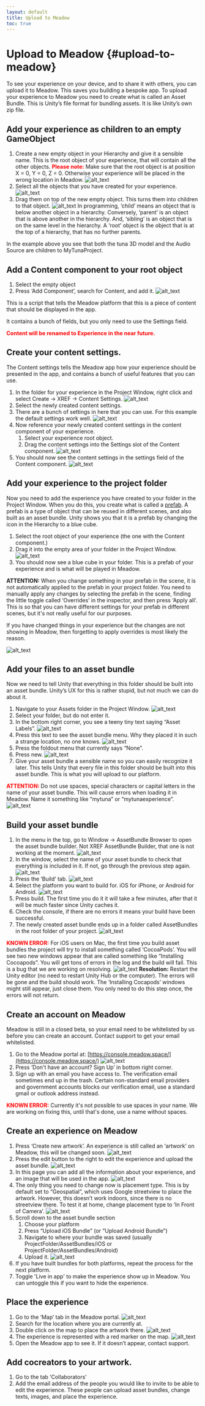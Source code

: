 ```yaml
---
layout: default
title: Upload to Meadow
toc: true
---
```


# Upload to Meadow {#upload-to-meadow}

To see your experience on your device, and to share it with others, you can upload it to Meadow. This saves you building a bespoke app.
To upload your experience to Meadow you need to create what is called an Asset Bundle. This is Unity’s file format for bundling assets. It is like Unity’s own zip file. 


## Add your experience as children to an empty GameObject

1. Create a new empty object in your Hierarchy and give it a sensible name. This is the root object of your experience, that will contain all the other objects.
<b><font color="red">**Please note:**</font></b> Make sure that the root object is at position X = 0, Y = 0, Z = 0. Otherwise your experience will be placed in the wrong location in Meadow.
![alt_text](images/create-prefab-root.webp "image_tooltip")
2. Select all the objects that you have created for your experience.
![alt_text](images/select-experience-objects.webp "image_tooltip")
3. Drag them on top of the new empty object. This turns them into children to that object.
![alt_text](images/child-to-prefab-root.webp "image_tooltip")
In programming, ‘child’ means an object that is below another object in a hierarchy. Conversely, ‘parent’ is an object that is above another in the hierarchy. And, ‘sibling’ is an object that is on the same level in the hierarchy. A ‘root’ object is the object that is at the top of a hierarchy, that has no further parents. 

In the example above you see that both the tuna 3D model and the Audio Source are children to MyTunaProject. 

## Add a Content component to your root object

1. Select the empty object
2. Press ‘Add Component’, search for Content, and add it.
![alt_text](images/add-content-component.webp "image_tooltip")

This is a script that tells the Meadow platform that this is a piece of content that should be displayed in the app. 

It contains a bunch of fields, but you only need to use the Settings field.

**<font color="red">Content will be renamed to Experience in the near future.</font>**

## Create your content settings. 

The Content settings tells the Meadow app how your experience should be presented in the app, and contains a bunch of useful features that you can use. 

1. In the folder for your experience in the Project Window, right click and select Create -> XREF -> Content Settings.
![alt_text](images/create-content-settings.webp "image_tooltip")
2. Select the newly created content settings. 
3. There are a bunch of settings in here that you can use. For this example the default settings work well. 
![alt_text](images/content-settings.webp "image_tooltip")
3. Now reference your newly created content settings in the content component of your experience. 
    1. Select your experience root object. 
    2. Drag the content settings into the Settings slot of the Content component. 
![alt_text](images/reference-content-settings.webp "image_tooltip")
4. You should now see the content settings in the settings field of the Content component.
![alt_text](images/content-settings-set.webp "image_tooltip")

## Add your experience to the project folder

Now you need to add the experience you have created to your folder in the Project Window. When you do this, you create what is called a [prefab](https://docs.unity3d.com/Manual/Prefabs.html). A prefab is a type of object that can be reused in different scenes, and also built as an asset bundle. Unity shows you that it is a prefab by changing the icon in the Hierarchy to a blue cube.

1. Select the root object of your experience (the one with the Content component.)
2. Drag it into the empty area of your folder in the Project Window. 
![alt_text](images/create-prefab.webp "image_tooltip")
3. You should now see a blue cube in your folder. This is a prefab of your experience and is what will be played in Meadow.

**ATTENTION:** When you change something in your prefab in the scene, it is not automatically applied to the prefab in your project folder. You need to manually apply any changes by selecting the prefab in the scene, finding the little toggle called ‘Overrides’ in the inspector, and then press ‘Apply all’. This is so that you can have different settings for your prefab in different scenes, but it's not really useful for our purposes.

If you have changed things in your experience but the changes are not showing in Meadow, then forgetting to apply overrides is most likely the reason.

![alt_text](images/apply-overrides.webp "image_tooltip")

## Add your files to an asset bundle 

Now we need to tell Unity that everything in this folder should be built into an asset bundle. Unity’s UX for this is rather stupid, but not much we can do about it. 

1. Navigate to your Assets folder in the Project Window.
![alt_text](images/asset-folder.webp "image_tooltip")
2. Select your folder, but do not enter it.
3. In the bottom right corner, you see a teeny tiny text saying “Asset Labels”. 
![alt_text](images/asset-labels.webp "image_tooltip")
4. Press this text to see the asset bundle menu. Why they placed it in such a strange location, no one knows.
![alt_text](images/asset-menu.webp "image_tooltip")
5. Press the foldout menu that currently says “None”.
6. Press new. 
![alt_text](images/asset-menu-open.webp "image_tooltip")
7. Give your asset bundle a sensible name so you can easily recognize it later. This tells Unity that every file in this folder should be built into this asset bundle. This is what you will upload to our platform. 

**<font color="red">ATTENTION: </font>** Do not use spaces, special characters or capital letters in the name of your asset bundle. This will cause errors when loading it in Meadow. Name it something like “mytuna” or “mytunaexperience”.
![alt_text](images/name-asset-bundle.webp "image_tooltip")


## Build your asset bundle

1. In the menu in the top, go to Window -> AssetBundle Browser to open the asset bundle builder. Not XREF AssetBundle Builder, that one is not working at the moment.
![alt_text](images/assetbundlebrowser.webp "image_tooltip")
2. In the window, select the name of your asset bundle to check that everything is included in it. If not, go through the previous step again.
![alt_text](images/configure-asset-bundle.webp "image_tooltip")
3. Press the ‘Build’ tab.
![alt_text](images/assetbundle-window-build.webp "image_tooltip")
4. Select the platform you want to build for. iOS for iPhone, or Android for Android.
![alt_text](images/assetbundle-window-select-platform.webp "image_tooltip")
5. Press build. The first time you do it it will take a few minutes, after that it will be much faster since Unity caches it.
6. Check the console, if there are no errors it means your build have been successful. 
7. The newly created asset bundle ends up in a folder called AssetBundles in the root folder of your project. 
![alt_text](images/created-assetbundles.webp "image_tooltip")

**<font color="red">KNOWN ERROR:</font>** For iOS users on Mac, the first time you build asset bundles the project will try to install something called ‘CocoaPods’. You will see two new windows appear that are called something like “Installing Cocoapods”. You will get tons of errors in the log and the build will fail. This is a bug that we are working on resolving.
![alt_text](images/cocoapods-error.webp "image_tooltip")
**Resolution:** Restart the Unity editor (no need to restart Unity Hub or the computer). The errors will be gone and the build should work. The ‘Installing Cocapods’ windows might still appear, just close them. You only need to do this step once, the errors will not return.

## Create an account on Meadow 

Meadow is still in a closed beta, so your email need to be whitelisted by us before you can create an account. Contact support to get your email whitelisted.

1. Go to the Meadow portal at: [https://console.meadow.space/](https://console.meadow.space/)
![alt_text](images/meadow-console.webp "image_tooltip")
2. Press ‘Don't have an account? Sign Up’ in bottom right corner. 
3. Sign up with an email you have access to. The verification email sometimes end up in the trash. Certain non-standard email providers and government accounts blocks our verification email, use a standard gmail or outlook address instead. 

**<font color="red">KNOWN ERROR:</font>** Currently it's not possible to use spaces in your name. We are working on fixing this, until that's done, use a name without spaces.

## Create an experience on Meadow

1. Press ‘Create new artwork’. An experience is still called an ‘artwork’ on Meadow, this will be changed soon.
![alt_text](images/create-new-experience.webp "image_tooltip")
2. Press the edit button to the right to edit the experience and upload the asset bundle.
![alt_text](images/edit-experience.webp "image_tooltip")
3. In this page you can add all the information about your experience, and an image that will be used in the app. 
![alt_text](images/experience-settings.webp "image_tooltip")
4. The only thing you need to change now is placement type. This is by default set to “Geospatial”, which uses Google streetview to place the artwork. However, this doesn’t work indoors, since there is no streetview there. To test it at home, change placement type to ‘In Front of Camera’.
![alt_text](images/placement-type.webp "image_tooltip")
5. Scroll down to the asset bundle section
    1. Choose your platform
    2. Press “Upload iOS Bundle” (or “Upload Android Bundle”)
    3. Navigate to where your bundle was saved (usually ProjectFolder/AssetBundles/iOS or ProjectFolder/AssetBundles/Android)
    4. Upload it.
![alt_text](images/upload-asset-bundle.webp "image_tooltip")
6. If you have built bundles for both platforms, repeat the process for the next platform.
7. Toggle 'Live in app' to make the experience show up in Meadow. You can untoggle this if you want to hide the experience.

## Place the experience 

1. Go to the ‘Map’ tab in the Meadow portal. 
![alt_text](images/map.webp "image_tooltip")
2. Search for the location where you are currently at. 
3. Double click on the map to place the artwork there. 
![alt_text](images/add-artwork.webp "image_tooltip")
4. The experience is represented with a red marker on the map.
![alt_text](images/experience-marker-on-map.webp "image_tooltip")
5. Open the Meadow app to see it. If it doesn’t appear, contact support.

## Add cocreators to your artwork. 

1. Go to the tab ‘Collaborators’
2. Add the email address of the people you would like to invite to be able to edit the experience. These people can upload asset bundles, change texts, images, and place the experience. 